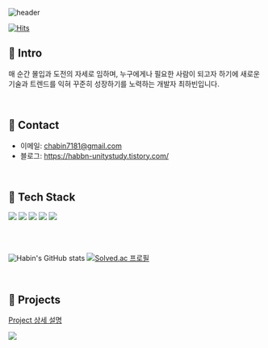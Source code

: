 ![header](https://capsule-render.vercel.app/api?type=waving&height=200&text=Hi!%20I'm%20Habin😊&fontAlign=50&fontAlignY=40&color=gradient&fontSize=50)

[![Hits](https://hits.seeyoufarm.com/api/count/incr/badge.svg?url=https%3A%2F%2Fgithub.com%2Fhaaaabin&count_bg=%23F6C4BA&title_bg=%23F89595&icon=&icon_color=%23E7E7E7&title=Welcome&edge_flat=false)](https://hits.seeyoufarm.com)

## :pushpin: Intro
매 순간 몰입과 도전의 자세로 임하며, 누구에게나 필요한 사람이 되고자 하기에 새로운 기술과 트렌드를 익혀 꾸준히 성장하기를 노력하는 개발자 최하빈입니다.

</br>

## :pushpin: Contact
- 이메일: chabin7181@gmail.com
- 블로그: https://habbn-unitystudy.tistory.com/

</br>

## :pushpin:  Tech Stack
<img src="https://img.shields.io/badge/python-3670A0?style=for-the-badge&logo=python&logoColor=ffdd54"/> <img src="https://img.shields.io/badge/C-A8B9CC?style=for-the-badge&logo=C&logoColor=white"/> <img src="https://img.shields.io/badge/c++-%2300599C.svg?style=for-the-badge&logo=c%2B%2B&logoColor=white"/> <img src="https://img.shields.io/badge/c%23-%23239120.svg?style=for-the-badge&logo=c-sharp&logoColor=white"/> <img src="https://img.shields.io/badge/unity-%23000000.svg?style=for-the-badge&logo=unity&logoColor=white"/>
</p>

</br>
</br>

![Habin's GitHub stats](https://github-readme-stats.vercel.app/api?username=haaaabin&show_icons=true&theme=radical)
[![Solved.ac
프로필](http://mazassumnida.wtf/api/v2/generate_badge?boj=habin7181)](https://solved.ac/habin7181)

</br>

## :pushpin: Projects
[Project 상세 설명](https://github.com/haaaabin/Portfolio)

<img src="https://capsule-render.vercel.app/api?type=waving&color=timeAuto&height=200&section=footer"/>
